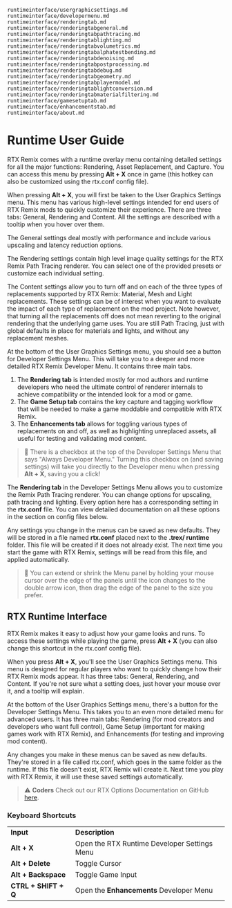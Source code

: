 ```{toctree}
runtimeinterface/usergraphicsettings.md
runtimeinterface/developermenu.md
runtimeinterface/renderingtab.md
runtimeinterface/renderingtabgeneral.md
runtimeinterface/renderingtabpathtracing.md
runtimeinterface/renderingtablighting.md
runtimeinterface/renderingtabvolumetrics.md
runtimeinterface/renderingtabalphatestbending.md
runtimeinterface/renderingtabdenoising.md
runtimeinterface/renderingtabpostprocessing.md
runtimeinterface/renderingtabdebug.md
runtimeinterface/renderingtabgeometry.md
runtimeinterface/renderingtabplayermodel.md
runtimeinterface/renderingtablightconversion.md
runtimeinterface/renderingtabmaterialfiltering.md
runtimeinterface/gamesetuptab.md
runtimeinterface/enhancementstab.md
runtimeinterface/about.md
```
# Runtime User Guide

RTX Remix comes with a runtime overlay menu containing detailed settings for all the major functions: Rendering, Asset Replacement, and Capture. You can access this menu by pressing **Alt + X** once in game (this hotkey can also be customized using the rtx.conf config file).

When pressing **Alt + X**, you will first be taken to the User Graphics Settings menu. This menu has various high-level settings intended for end users of RTX Remix mods to quickly customize their experience. There are three tabs: General, Rendering and Content. All the settings are described with a tooltip when you hover over them.

The General settings deal mostly with performance and include various upscaling and latency reduction options.

The Rendering settings contain high level image quality settings for the RTX Remix Path Tracing renderer. You can select one of the provided presets or customize each individual setting.

The Content settings allow you to turn off and on each of the three types of replacements supported by RTX Remix: Material, Mesh and Light replacements. These settings can be of interest when you want to evaluate the impact of each type of replacement on the mod project. Note however, that turning all the replacements off does not mean reverting to the original rendering that the underlying game uses. You are still Path Tracing, just with global defaults in place for materials and lights, and without any replacement meshes.

At the bottom of the User Graphics Settings menu, you should see a button for Developer Settings Menu. This will take you to a deeper and more detailed RTX Remix Developer Menu. It contains three main tabs. 
1. The **Rendering tab** is intended mostly for mod authors and runtime developers who need the ultimate control of renderer internals to achieve compatibility or the intended look for a mod or game. 
1. The **Game Setup tab** contains the key capture and tagging workflow that will be needed to make a game moddable and compatible with RTX Remix. 
1. The **Enhancements tab** allows for toggling various types of replacements on and off, as well as highlighting unreplaced assets, all useful for testing and validating mod content.

> 📝 There is a checkbox at the top of the Developer Settings Menu that says "Always Developer Menu." Turning this checkbox on (and saving settings) will take you directly to the Developer menu when pressing **Alt + X**, saving you a click!

The **Rendering tab** in the Developer Settings Menu allows you to customize the Remix Path Tracing renderer. You can change options for upscaling, path tracing and lighting. Every option here has a corresponding setting in the **rtx.conf** file. You can view detailed documentation on all these options in the section on config files below.

Any settings you change in the menus can be saved as new defaults. They will be stored in a file named **rtx.conf** placed next to the **.trex/ runtime** folder. This file will be created if it does not already exist. The next time you start the game with RTX Remix, settings will be read from this file, and applied automatically.

> 📝 You can extend or shrink the Menu panel by holding your mouse cursor over the edge of the panels until the icon changes to the double arrow icon, then drag the edge of the panel to the size you prefer.


## RTX Runtime Interface

RTX Remix makes it easy to adjust how your game looks and runs. To access these settings while playing the game, press **Alt + X** (you can also change this shortcut in the rtx.conf config file).

When you press **Alt + X**, you'll see the User Graphics Settings menu. This menu is designed for regular players who want to quickly change how their RTX Remix mods appear. It has three tabs: General, Rendering, and Content. If you're not sure what a setting does, just hover your mouse over it, and a tooltip will explain.

At the bottom of the User Graphics Settings menu, there's a button for the Developer Settings Menu. This takes you to an even more detailed menu for advanced users. It has three main tabs: Rendering (for mod creators and developers who want full control), Game Setup (important for making games work with RTX Remix), and Enhancements (for testing and improving mod content).

Any changes you make in these menus can be saved as new defaults. They're stored in a file called rtx.conf, which goes in the same folder as the runtime. If this file doesn't exist, RTX Remix will create it. Next time you play with RTX Remix, it will use these saved settings automatically.
 
> ⚠️ **Coders** Check out our RTX Options Documentation on GitHub [here](https://github.com/NVIDIAGameWorks/dxvk-remix/blob/main/RtxOptions.md).

### Keyboard Shortcuts 


<table>
  <tr>
   <td><strong>Input</strong>
   </td>
   <td><strong>Description</strong>
   </td>
  </tr>
  <tr>
   <td><strong>Alt + X</strong>
   </td>
   <td>Open the RTX Runtime Developer Settings Menu
   </td>
  </tr>
  <tr>
   <td><strong>Alt + Delete</strong>
   </td>
   <td>Toggle Cursor
   </td>
  </tr>
  <tr>
   <td><strong>Alt + Backspace</strong>
   </td>
   <td>Toggle Game Input
   </td>
  </tr>
  <tr>
   <td><strong>CTRL + SHIFT + Q</strong>
   </td>
   <td>Open the <strong>Enhancements </strong>Developer Menu
   </td>
  </tr>
</table>